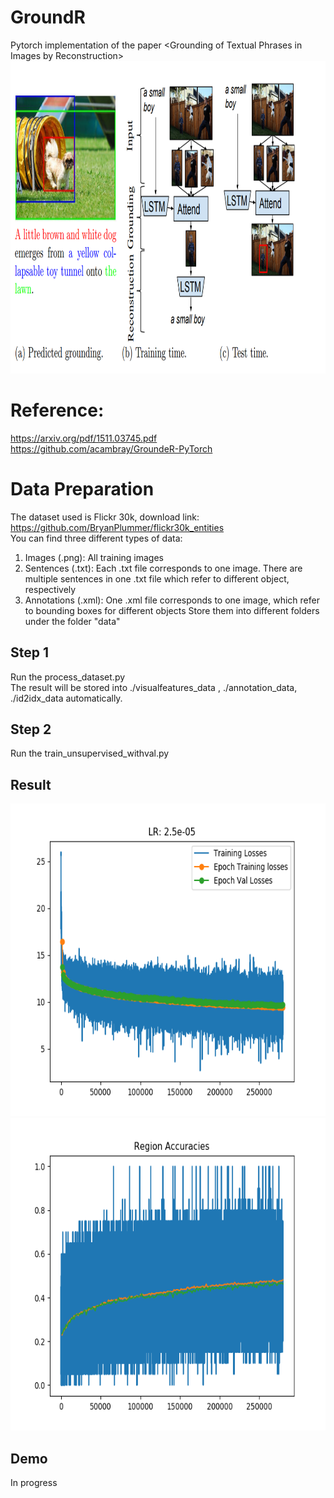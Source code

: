 # GroundR
Pytorch implementation of the paper \<Grounding of Textual Phrases in Images by Reconstruction\>      
<img src="https://github.com/Flaick/GroundR/blob/master/src/Fig1.jpg" width="900" height="500">             

# Reference: 
https://arxiv.org/pdf/1511.03745.pdf         
https://github.com/acambray/GroundeR-PyTorch

# Data Preparation
The dataset used is Flickr 30k, download link: https://github.com/BryanPlummer/flickr30k_entities         
You can find three different types of data:       
1. Images (.png): All training images
2. Sentences (.txt): Each .txt file corresponds to one image. There are multiple sentences in one .txt file which refer to different object, respectively         
3. Annotations (.xml): One .xml file corresponds to one image, which refer to bounding boxes for different objects
Store them into different folders under the folder "data"


## Step 1       
Run the process_dataset.py              
The result will be stored into ./visualfeatures_data , ./annotation_data, ./id2idx_data automatically.
## Step 2     
Run the train_unsupervised_withval.py        
## Result
<img src="https://github.com/Flaick/GroundR/blob/master/learning_profile.png" width="600px" height="500px">             
<img src="https://github.com/Flaick/GroundR/blob/master/accuracies.png" width="600px" height="500px">         

## Demo        
In progress



